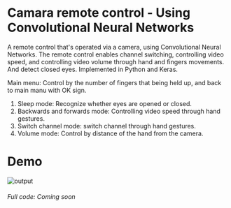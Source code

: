 # Camara remote control - Using Convolutional Neural Networks

A remote control that's operated via a camera, using Convolutional Neural Networks.
The remote control enables channel switching, controlling video speed, and controlling video volume through hand and fingers movements.
And detect closed eyes.
Implemented in Python and Keras.

Main menu: Control by the number of fingers that being held up, and back to main manu with OK sign.

1) Sleep mode: Recognize whether eyes are opened or closed.
2) Backwards and forwards mode: Controlling video speed through hand gestures.
3) Switch channel mode: switch channel through hand gestures.
4) Volume mode: Control by distance of the hand from the camera. 

# Demo
![output](https://user-images.githubusercontent.com/40145410/69492386-fa03be80-0eaa-11ea-9da5-c10a2a694e19.gif)


###### Full code: Coming soon
